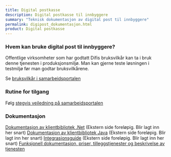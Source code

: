 ```yaml
---
title: Digital postkasse
description: Digital postkasse til innbyggere
summary: "Teknisk dokumentasjon av digital post til innbyggere"
permalink: digipost_dokumentasjon.html
product: Digital postkasse
---
```


### Hvem kan bruke digital post til innbyggere?
Offentlige virksomheter som har godtatt Difis bruksvilkår kan ta i bruk denne tjenesten i produksjonsmiljø. Man kan gjerne teste løsningen i testmiljø før man godtar bruksvilkårene.

Se [bruksvilkår i samarbeidsportalen](https://samarbeid.difi.no/bruksvilkar/bruksvilkar-difis-felleslosninger)

### Rutine for tilgang
Følg [stegvis veiledning på samarbeidsportalen](https://samarbeid.difi.no/felleslosninger/digital-postkasse-til-innbyggere/ta-i-bruk-digital-postkasse)

### Dokumentasjon
[Dokumentasjon av klientbibliotek .Net](http://difi.github.io/sikker-digital-post-klient-dotnet/v2/) (Ekstern side foreløpig. Blir lagt inn her snart)
[Dokumentasjon av klientbibliotek Java](http://difi.github.io/sikker-digital-post-klient-java/v5/) (Ekstern side foreløpig. Blir lagt inn her snart)
[Integrasjonsguide](https://begrep.difi.no/SikkerDigitalPost/) (Ekstern side foreløpig. Blir lagt inn her snart) 
[Funksjonell dokumentasjon, priser, tilleggstjenester og beskrivelse av tjenesten](https://samarbeid.difi.no/felleslosninger/digital-postkasse-til-innbyggere)
